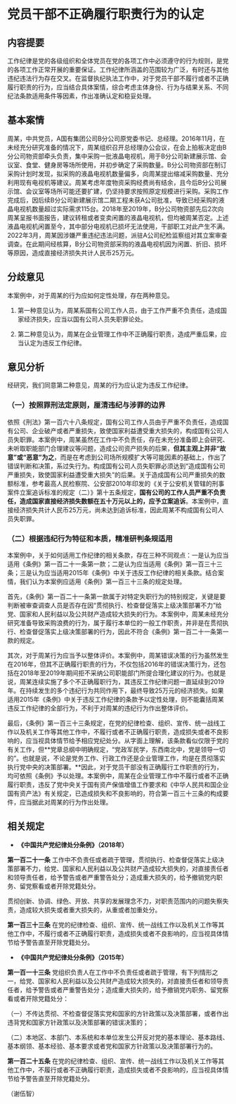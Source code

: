 # 党员干部不正确履行职责行为的认定

## 内容提要

工作纪律是党的各级组织和全体党员在党的各项工作中必须遵守的行为规则，是党的各项工作正常开展的重要保证。工作纪律所涵盖的范围较为广泛，有时还与其他违纪违法行为存在交叉。在监督执纪执法工作中，对于党员干部不履行或者不正确履行职责的行为，应当结合具体案情，综合考虑主体身份、行为与结果关系、不同纪法条款适用条件等因素，作出准确认定和稳妥处理。

## 基本案情

周某，中共党员，A国有集团公司B分公司原党委书记、总经理。2016年11月，在未经充分研究准备的情况下，周某组织召开总经理办公会议，在会上拍板决定由B分公司物资部牵头负责，集中采购一批液晶电视机，用于B分公司新建展示馆、会议室、食堂、健身房等场所使用，并初步确定了采购数量。B分公司物资部在制订采购计划时发现，拟采购的液晶电视机数量偏多，向周某提出缩减采购数量、充分利用现有电视机等建议。周某考虑年度物资采购经费尚有结余，且今后B分公司展示馆、会议室等场所可能还要扩建，仍坚持要求按照原定规模进行采购。采购工作完成后，因后续B分公司新建展示馆二期工程未获A公司批准，导致已经采购的液晶电视机数量超过实际需求115台。2018年至2019年，B分公司物资部先后2次向周某呈报书面报告，建议转租或者变卖闲置的液晶电视机，但均被周某否定。上述液晶电视机闲置至今，其中部分电视机已损坏无法使用，干部职工对此产生不满。2022年3月，周某因涉嫌严重违纪违法问题，派驻A公司纪检监察组对其立案审查调查。在此期间经核算，B分公司物资部采购的液晶电视机因为闲置、折旧、损坏等原因，造成直接经济损失共计人民币25万元。

## 分歧意见

本案例中，对于周某的行为应如何定性处理，存在两种意见。

1. 第一种意见认为，周某系国有公司工作人员，由于工作严重不负责任，造成国家经济损失，应当以国有公司人员失职罪论处。

2. 第二种意见认为，周某在企业管理工作中不正确履行职责，造成严重后果，应当认定为违反工作纪律。

## 意见分析

经研究，我们同意第二种意见，周某的行为应认定为违反工作纪律。

### （一）按照罪刑法定原则，厘清违纪与涉罪的边界

依照《刑法》第一百六十八条规定，国有公司工作人员由于严重不负责任，造成国有公司、企业破产或者严重损失，致使国家利益遭受重大损失的，构成国有公司人员失职罪。本案例中，周某虽然在工作中不负责任，存在未充分准备即上会研究、未听取职能部门合理建议等问题，造成公司资产损失的后果，**但其主观上并非“故意”或“恶意”为之**，而是在考虑到公司场所规模扩大等可能因素的基础上，作出了错误判断和决策，系过失行为。构成国有公司人员失职罪必须达到“造成国有公司严重损失，致使国家利益遭受重大损失”的后果。关于造成国有公司严重损失的数额标准，参考最高人民检察院、公安部2010年印发的《关于公安机关管辖的刑事案件立案追诉标准的规定（二）》第十五条规定，**国有公司的工作人员严重不负责任，造成国家直接经济损失数额在五十万元以上的，应予立案追诉**。本案例中，直接经济损失共计人民币25万元，尚未达到追诉标准，因此周某不构成国有公司人员失职罪。

### （二）根据违纪行为特征和本质，精准研判条规适用

本案例中，关于如何适用工作纪律的相关条款，存在三种不同观点：一是认为应当适用《条例》第一百二十一条第一款；二是认为应当适用《条例》第一百三十三条；三是认为应当适用2015年《条例》中关于违反工作纪律的相关条款。结合案情，我们认为本案例应适用《条例》第一百三十三条的规定处理。

首先，《条例》第一百二十一条第一款属于对特定失职行为的特别规定，关键是要判断被审查调查人员是否存在因“贯彻执行、检查督促落实上级决策部署不力”给党、国家和人民利益以及公共财产造成较大损失的行为。本案例中，周某未经充分研究准备导致采购浪费的行为，属于履行本单位的一般工作职责，并非是在贯彻执行、检查督促落实上级决策部署的行为，因此不符合《条例》第一百二十一条第一款的规定。

其次，对于周某行为应当予以整体评价。本案例中，周某错误决策的行为虽然发生在2016年，但其不正确履行职责的行为，不仅包括2016年的错误决策行为，还包括在2018年至2019年期间拒不采纳公司职能部门所提合理化建议的行为。也就是说，周某连续实施了多个不正确履职行为，其违反工作纪律问题一直延续到2019年。在持续发生的多个违纪行为共同作用下，最终导致25万元的经济损失。如果适用2015年《条例》中关于违反工作纪律的条款予以定性处理，则不能囊括周某违反工作纪律的全部行为，不利于对周某的违纪行为作出整体评价。

最后，《条例》第一百三十三条规定，在党的纪律检查、组织、宣传、统一战线工作以及机关工作等其他工作中，不履行或者不正确履行职责，造成损失或者不良影响的，应当视具体情节给予相应党纪处分。从字面上理解，该条款看似仅限于党的有关工作，但**党章总纲中明确规定，“党政军民学，东西南北中，党是领导一切的”。也就是说，不论是党务工作、行政工作还是企业管理工作，均是在贯彻落实执行党中央的决策部署。**因此，对于党员干部没有正确履行工作职责的行为，均可依照《条例》予以处理。本案例中，周某在企业管理工作中不履行或者不正确履行职责，违反了党中央关于国有资产保值增值工作要求和《中华人民共和国企业国有资产法》有关规定，已造成损失和不良影响的，符合第一百三十三条的构成要件，应当据此对周某的行为作出处理。

## 相关规定

* **《中国共产党纪律处分条例》（2018年）**

**第一百二十一条** 工作中不负责任或者疏于管理，贯彻执行、检查督促落实上级决策部署不力，给党、国家和人民利益以及公共财产造成较大损失的，对直接责任者和领导责任者，给予警告或者严重警告处分；造成重大损失的，给予撤销党内职务、留党察看或者开除党籍处分。

贯彻创新、协调、绿色、开放、共享的发展理念不力，对职责范围内的问题失察失责，造成较大损失或者重大损失的，从重或者加重处分。

**第一百三十三条** 在党的纪律检查、组织、宣传、统一战线工作以及机关工作等其他工作中，不履行或者不正确履行职责，造成损失或者不良影响的，应当视具体情节给予警告直至开除党籍处分。

* **《中国共产党纪律处分条例》（2015年）**

**第一百一十三条** 党组织负责人在工作中不负责任或者疏于管理，有下列情形之一，给党、国家和人民利益以及公共财产造成较大损失的，对直接责任者和领导责任者，给予警告或者严重警告处分；造成重大损失的，给予撤销党内职务、留党察看或者开除党籍处分：

（一）不传达贯彻、不检查督促落实党和国家的方针政策以及决策部署，或者作出违背党和国家方针政策以及决策部署的错误决策的；

（二）本地区、本部门、本系统和本单位发生公开反对党的基本理论、基本路线、基本纲领、基本经验、基本要求或者党和国家方针政策以及决策部署行为的。

**第一百二十五条** 在党的纪律检查、组织、宣传、统一战线工作以及机关工作等其他工作中，不履行或者不正确履行职责，造成损失或者不良影响的，应当视具体情节给予警告直至开除党籍处分。

（谢伍智）